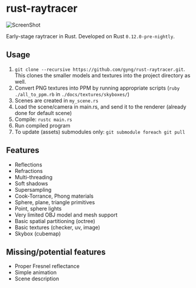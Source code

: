 rust-raytracer
==============

![ScreenShot](https://raw.githubusercontent.com/gyng/rust-raytracer/master/docs/sample_render.png)

Early-stage raytracer in Rust. Developed on Rust `0.12.0-pre-nightly`.

## Usage

1. `git clone --recursive https://github.com/gyng/rust-raytracer.git`. This clones the smaller models and textures into the project directory as well.
2. Convert PNG textures into PPM by running appropriate scripts (`ruby ./all_to_ppm.rb` in `./docs/textures/skyboxes/`)
3. Scenes are created in `my_scene.rs`
4. Load the scene/camera in main.rs, and send it to the renderer (already done for default scene)
5. Compile: `rustc main.rs`
6. Run compiled program
7. To update (assets) submodules only: `git submodule foreach git pull`

## Features

* Reflections
* Refractions
* Multi-threading
* Soft shadows
* Supersampling
* Cook-Torrance, Phong materials
* Sphere, plane, triangle primitives
* Point, sphere lights
* Very limited OBJ model and mesh support
* Basic spatial partitioning (octree)
* Basic textures (checker, uv, image)
* Skybox (cubemap)

## Missing/potential features

* Proper Fresnel reflectance
* Simple animation
* Scene description
